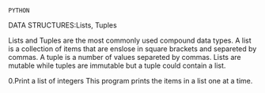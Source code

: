     PYTHON
DATA STRUCTURES:Lists, Tuples

Lists and Tuples are the most commonly used compound data types.
A list is a collection of items that are enslose in square brackets and separeted by commas.
A tuple is a number of values separeted by commas.
Lists are mutable while tuples are immutable but a tuple could contain a list.

0.Print a list of integers
This program prints the items in a list one at a time.

